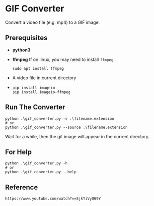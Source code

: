 # GIF Converter

Convert a video file (e.g. mp4) to a GIF image.

## Prerequisites

* **python3**

* **ffmpeg**
  If on linux, you may need to install `ffmpeg`

  ```shell
  sudo apt install ffmpeg
  ```

* A video file in current directory

* ```shell
  pip install imageio
  pip install imageio-ffmpeg
  ```


## Run The Converter

```shell
python .\gif_converter.py -s .\filename.extension
# or
python .\gif_converter.py --source .\filename.extension
```

Wait for a while, then the gif image will appear in the current directory.

## For Help

```shell
python .\gif_converter.py -h
# or
python .\gif_converter.py --help
```

## Reference

`https://www.youtube.com/watch?v=SjkYiVy069Y`



